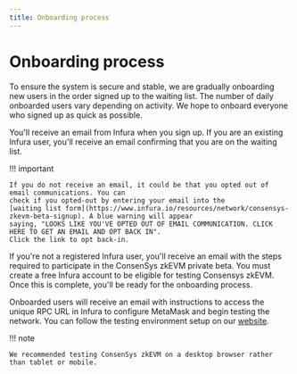 ```yaml
---
title: Onboarding process
---
```


# Onboarding process

To ensure the system is secure and stable, we are gradually onboarding new users in the order
signed up to the waiting list. The number of daily onboarded users vary depending on activity.
We hope to onboard everyone who signed up as quick as possible.

You'll receive an email from Infura when you sign up. If you are an existing Infura user, you'll
receive an email confirming that you are on the waiting list.

!!! important

    If you do not receive an email, it could be that you opted out of email communications. You can
    check if you opted-out by entering your email into the
    [waiting list form](https://www.infura.io/resources/network/consensys-zkevm-beta-signup). A blue warning will appear
    saying, "LOOKS LIKE YOU'VE OPTED OUT OF EMAIL COMMUNICATION. CLICK HERE TO GET AN EMAIL AND OPT BACK IN".
    Click the link to opt back-in.

If you're not a registered Infura user, you'll receive an email with the steps required to
participate in the ConsenSys zkEVM private beta. You must create a free Infura account to be eligible
for testing Consensys zkEVM. Once this is complete, you'll be ready for the onboarding process.

Onboarded users will receive an email with instructions to access the unique
RPC URL in Infura to configure MetaMask and begin testing the network. You can follow the testing environment
setup on our [website](https://goerli.zkevm.consensys.net/).

!!! note

    We recommended testing ConsenSys zkEVM on a desktop browser rather than tablet or mobile.
